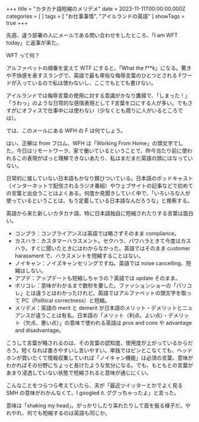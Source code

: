 +++
title = "カタカナ語短縮のメリデメ"
date = 2023-11-11T00:00:00.000Z
categories = [ ]
tags = [ "お仕事事情", "アイルランドの英語" ]
showTags = true
+++

先週、違う部署の人にメールである問い合わせをしたところ、「I am WFT today」と返事が来た。

<!--more-->

WFT って何？

アルファベットの順番を変えて WTF にすると、「What the f\*\*k」になる。驚きや不快感を表すスラングで、英語で最も卑俗な侮辱言葉のひとつとされる Fワードが入っているので私は使わないし、ここでもとても書けない。

アイルランドでは侮辱言葉の使用に対する意識がかなり鷹揚で、「しまった！」「うわっ」のような日常的な感情表現として F言葉を口にする人が多い。でもさすがにオフィスで仕事中には使わない（少なくとも周りに人がいるところでは）。

では、このメールにある WFH の F は何でしょう。

はい、正解は from フロム、WFH は「Working From Home」の頭文字でした。今日はリモートワーク、家で働いているということで、昨今当たり前に使われるこの表現がぱっと理解できないあたり、私はまだまだ英語の頭にはなっていない。

日常的に接していない日本語もかなり錆びついている。日本語のポッドキャスト（インターネットで配信されるラジオ番組）やウェブサイトの記事などで初めての言葉と出会うことはよくある。何度か見聞きしていく中で、「いろいろな人が使っているということは、もう定着している日本語なんだろうな」と推察する。

英語から来た新しいカタカナ語、特に日本語独自に短縮されたりする言葉は面白い。

* コンプラ：コンプライアンスは英語では略さずそのまま compliance。
* カスハラ：カスタマーハラスメント。セクハラ、パワハラときて今度はカスハラ。すぐに聞いたときにはわからなかった。英語ではそのまま customer harassment で、ハラスメントを短縮することはない。
* ノイキャン：ノイズキャンセリングですね。英語では noise cancelling、短縮はしない。
* アプデ：アップデートも短縮しちゃうの？英語では update そのまま。
* ポリコレ：意味がわかるまで数秒を要した。ファッションショーの「パリコレ」とは違うとはわかったけれど。英語ではアルファベットの頭文字を取って PC（Political correctness）と短縮。
* メリデメ：英語の merit と demerit が日本語のメリット・デメリットとニュアンスが違うことは有名。日本語の「メリット（利点、よい点）・デメリット（欠点、悪い点）」の意味で使われる英語は pros and cons や advantage and disadvantage。

こうして言葉が略されるのは、その言葉の認知度、使用度が上がっているからだろう。短くなれば書きやすいし言いやすい。単独ではピンとこなくても、ヘッドホンが買いたくて情報収集していれば「ノイキャン機能」は必須の言葉、意味がわかればその分野にちょっと長けたような気分になる。でも、もともとの言葉があまり浸透していない状態で短縮されると意味が通じにくい。

こんなことをつらつら考えていたら、夫が「最近ツイッターとかでよく見る SMH の意味がわかんなくて、I googled it. ググっちゃったよ」と言った。

意味は「shaking my head」。がっかりしたり呆れたりして首を振る様子だ。やれやれ、何でも短縮するのは英語も同じか。
